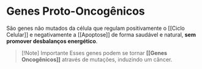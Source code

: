 # Genes Proto-Oncogênicos
São genes não mutados da célula que regulam positivamente o [[Ciclo Celular]] e negativamente a [[Apoptose]] de forma saudável e natural, **sem promover desbalanços energético**.
>[!Note] Importante
>Esses genes podem se tornar **[[Genes Oncogênicos]]** através de mutações, induzindo um câncer.
